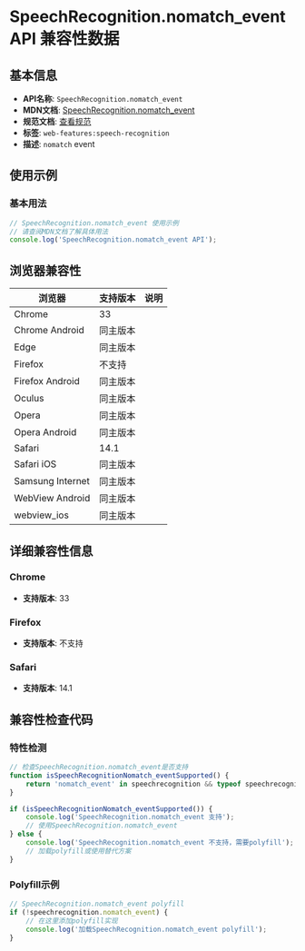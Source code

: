 # SpeechRecognition.nomatch_event API 兼容性数据

## 基本信息

- **API名称**: `SpeechRecognition.nomatch_event`
- **MDN文档**: [SpeechRecognition.nomatch_event](https://developer.mozilla.org/docs/Web/API/SpeechRecognition/nomatch_event)
- **规范文档**: [查看规范](https://webaudio.github.io/web-speech-api/#eventdef-speechrecognition-nomatch,https://webaudio.github.io/web-speech-api/#dom-speechrecognition-onnomatch)
- **标签**: `web-features:speech-recognition`
- **描述**: `nomatch` event

## 使用示例

### 基本用法

```javascript
// SpeechRecognition.nomatch_event 使用示例
// 请查阅MDN文档了解具体用法
console.log('SpeechRecognition.nomatch_event API');
```

## 浏览器兼容性

| 浏览器 | 支持版本 | 说明 |
|--------|----------|------|
| Chrome | 33 |  |
| Chrome Android | 同主版本 |  |
| Edge | 同主版本 |  |
| Firefox | 不支持 |  |
| Firefox Android | 同主版本 |  |
| Oculus | 同主版本 |  |
| Opera | 同主版本 |  |
| Opera Android | 同主版本 |  |
| Safari | 14.1 |  |
| Safari iOS | 同主版本 |  |
| Samsung Internet | 同主版本 |  |
| WebView Android | 同主版本 |  |
| webview_ios | 同主版本 |  |

## 详细兼容性信息

### Chrome

- **支持版本**: 33

### Firefox

- **支持版本**: 不支持

### Safari

- **支持版本**: 14.1

## 兼容性检查代码

### 特性检测

```javascript
// 检查SpeechRecognition.nomatch_event是否支持
function isSpeechRecognitionNomatch_eventSupported() {
    return 'nomatch_event' in speechrecognition && typeof speechrecognition.nomatch_event === 'function';
}

if (isSpeechRecognitionNomatch_eventSupported()) {
    console.log('SpeechRecognition.nomatch_event 支持');
    // 使用SpeechRecognition.nomatch_event
} else {
    console.log('SpeechRecognition.nomatch_event 不支持，需要polyfill');
    // 加载polyfill或使用替代方案
}
```

### Polyfill示例

```javascript
// SpeechRecognition.nomatch_event polyfill
if (!speechrecognition.nomatch_event) {
    // 在这里添加polyfill实现
    console.log('加载SpeechRecognition.nomatch_event polyfill');
}
```

